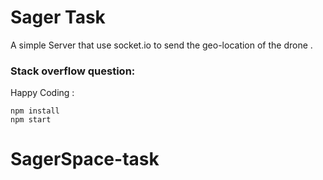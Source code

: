 # Sager Task 

A simple Server that use socket.io to send the geo-location of the drone . 

### Stack overflow question:


Happy Coding : 
```
npm install
npm start
```


# SagerSpace-task
